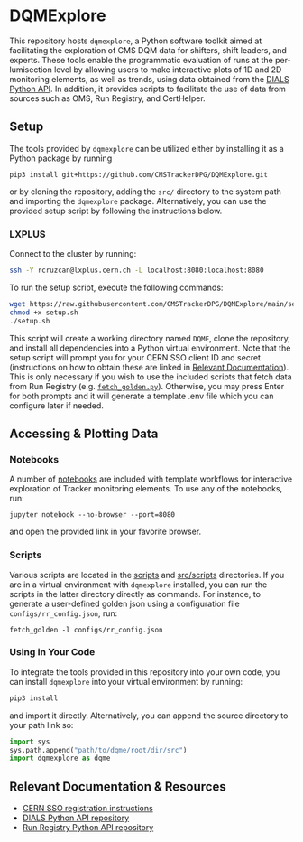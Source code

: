 # DQMExplore

This repository hosts `dqmexplore`, a Python software toolkit aimed at facilitating the exploration of CMS DQM data for shifters, shift leaders, and experts. These tools enable the programmatic evaluation of runs at the per-lumisection level by allowing users to make interactive plots of 1D and 2D monitoring elements, as well as trends, using data obtained from the [DIALS Python API](https://github.com/cms-DQM/dials-py). In addition, it provides scripts to facilitate the use of data from sources such as OMS, Run Registry, and CertHelper.

## Setup

The tools provided by `dqmexplore` can be utilized either by installing it as a Python package by running

```
pip3 install git+https://github.com/CMSTrackerDPG/DQMExplore.git
```

or by cloning the repository, adding the `src/` directory to the system path and importing the `dqmexplore` package. Alternatively, you can use the provided setup script by following the instructions below.

### LXPLUS

Connect to the cluster by running:

```bash
ssh -Y rcruzcan@lxplus.cern.ch -L localhost:8080:localhost:8080
```

To run the setup script, execute the following commands:

```bash
wget https://raw.githubusercontent.com/CMSTrackerDPG/DQMExplore/main/setup.sh
chmod +x setup.sh
./setup.sh
```

This script will create a working directory named `DQME`, clone the repository, and install all dependencies into a Python virtual environment. Note that the setup script will prompt you for your CERN SSO client ID  and secret (instructions on how to obtain these are linked in [Relevant Documentation](#relevant-documentation)). This is only necessary if you wish to use the included scripts that fetch data from Run Registry (e.g. [`fetch_golden.py`](src/scripts/fetch_golden.py)). Otherwise, you may press Enter for both prompts and it will generate a template .env file which you can configure later if needed.

## Accessing & Plotting Data

### Notebooks

A number of [notebooks](notebooks/) are included with template workflows for interactive exploration of Tracker monitoring elements. To use any of the notebooks, run:

```
jupyter notebook --no-browser --port=8080
```

and open the provided link in your favorite browser.

### Scripts

Various scripts are located in the [scripts](scripts/) and [src/scripts](src/scripts/) directories. If you are in a virtual environment with `dqmexplore` installed, you can run the scripts in the latter directory directly as commands. For instance, to generate a user-defined golden json using a configuration file `configs/rr_config.json`, run:

```
fetch_golden -l configs/rr_config.json
```

### Using in Your Code

To integrate the tools provided in this repository into your own code, you can install `dqmexplore` into your virtual environment by running:

```python
pip3 install
```

and import it directly. Alternatively, you can append the source directory to your path link so:

```python
import sys
sys.path.append("path/to/dqme/root/dir/src")
import dqmexplore as dqme
```

## Relevant Documentation & Resources

* [CERN SSO registration instructions](https://github.com/CMSTrackerDPG/cernrequests#for-cern-apis-using-the-new-sso)
* [DIALS Python API repository](https://gitlab.cern.ch/cms-dqmdc/libraries/dials-py/-/tree/develop)
* [Run Registry Python API repository](https://gitlab.cern.ch/cms-dqmdc/libraries/runregistry_api_client)
